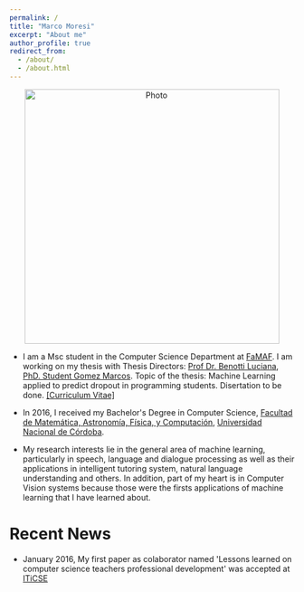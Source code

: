 ```yaml
---
permalink: /
title: "Marco Moresi"
excerpt: "About me"
author_profile: true
redirect_from: 
  - /about/
  - /about.html
---
```


<p align="center">
  <img src="" alt="Photo" style="width: 450px;"/> 
</p>

* I am a Msc student in the Computer Science Department at [FaMAF](www.famaf.unc.edu.ar). I am working on my thesis with Thesis Directors: [Prof Dr. Benotti Luciana](https://benotti.github.io/), [PhD. Student Gomez Marcos](https://scholar.google.com.ar/citations?user=FTHzyOEAAAAJ&hl=en). Topic of the thesis: Machine Learning applied to predict dropout in programming students. Disertation to be done. [[Curriculum Vitae]](#linktomycv_under_construction)

* In 2016, I received my Bachelor's Degree in Computer Science, [Facultad de Matemática, Astronomía, Física, y Computación](www.famaf.unc.edu.ar), [Universidad Nacional de Córdoba](https://www.unc.edu.ar/).

* My research interests lie in the general area of machine learning, particularly in speech, language and dialogue processing as well as their applications in intelligent tutoring system, natural language understanding and others. In addition, part of my heart is in Computer Vision systems because those were the firsts applications of machine learning that I have learned about.


# Recent News
* January 2016, My first paper as colaborator named 'Lessons learned on computer science teachers professional development' was accepted at [ITiCSE](http://ucsp.edu.pe/iticse2016/)